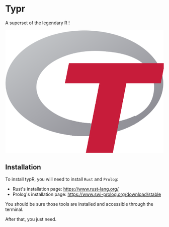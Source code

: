 # Typr

A superset of the legendary R !

![](images/TypR_logo.png)

## Installation

To install typR, you will need to install `Rust` and `Prolog`:

- Rust's installation page: https://www.rust-lang.org/
- Prolog's installation page: https://www.swi-prolog.org/download/stable

You should be sure those tools are installed and accessible through the terminal.

After that, you just need.
